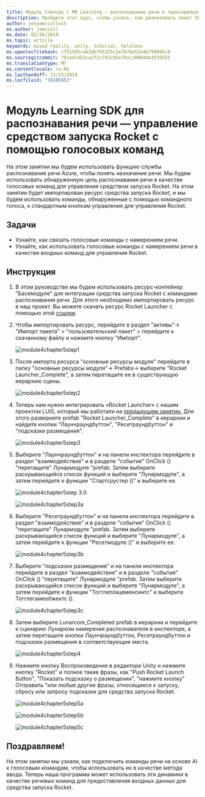 ```yaml
---
title: Модуль Спичсдк с MR Learning — распознавание речи и транскрипция
description: Пройдите этот курс, чтобы узнать, как реализовать пакет SDK для службы распознавания речи Azure в приложении смешанной реальности.
author: jessemcculloch
ms.author: jemccull
ms.date: 02/26/2019
ms.topic: article
keywords: mixed reality, unity, tutorial, hololens
ms.openlocfilehash: cf51505cab2db765325c2e7b78a52e4b790845c9
ms.sourcegitcommit: 781e47db2ca2f2c792c95e76ac309b44b3535555
ms.translationtype: MT
ms.contentlocale: ru-RU
ms.lasthandoff: 11/15/2019
ms.locfileid: "74105952"
---
```

# <a name="speech-sdk-learning-module---rocket-launcher-control-using-speech-commands"></a>Модуль Learning SDK для распознавания речи — управление средством запуска Rocket с помощью голосовых команд

На этом занятии мы будем использовать функцию службы распознавания речи Azure, чтобы понять назначение речи. Мы будем использовать обнаруженную цель распознавания речи в качестве голосовых команд для управления средством запуска Rocket. На этом занятии будет импортирован ресурс средства запуска Rocket, и мы будем использовать команды, обнаруженные с помощью командного голоса, к стандартным кнопкам управления для управления Rocket.

## <a name="objectives"></a>Задачи

- Узнайте, как связать голосовые команды с намерением речи.
- Узнайте, как использовать голосовые команды с намерением речи в качестве входных команд для управления Rocket.

## <a name="instructions"></a>Инструкция

1. В этом руководстве мы будем использовать ресурс-контейнер "Басемодуле" для интеграции средства запуска Rocket с командами распознавания речи. Для этого необходимо импортировать ресурс в наш проект. Вы можете скачать ресурс Rocket Launcher с помощью этой [ссылки](https://github.com/microsoft/MixedRealityLearning/releases/download/getting-started-v2.1.0.0/Unity.HoloLens2.GettingStarted.Tutorials.Asset.2.1.0.0.unitypackage).

2. Чтобы импортировать ресурс, перейдите в раздел "активы"-> "Импорт пакета" > "пользовательский пакет" > перейдите к скачанному файлу и нажмите кнопку "Импорт".

    ![module4chapter5step1](images/module4chapter5step1.PNG)

3. После импорта ресурса "основные ресурсы модуля" перейдите в папку "основные ресурсы модуля"-> Prefabs-> выберите "Rocket Launcher_Complete", а затем перетащите ее в существующую иерархию сцены.

    ![module4chapter5step2](images/module4chapter5step2.PNG)

4. Теперь нам нужно интегрировать «Rocket Launcher» с нашим проектом LUIS, который мы работали на [предыдущем занятии.](mrlearning-speechSDK-ch4.md) Для этого разверните prefab "Rocket Launcher_Complete" в иерархии и найдите кнопки "Лаунчраундбуттон", "Ресетраундбуттон" и "подсказки размещения".

    ![module4chapter5step3](images/module4chapter5step3.PNG)

5. Выберите "Лаунчраундбуттон" и на панели инспектора перейдите в раздел "взаимодействие" и в разделе "события" OnClick () "перетащите" Лунармодуле "prefab. Затем выберите раскрывающийся список функций и выберите "Лунармодуле", а затем перейдите к функции "Стартсрустер ()" и выберите ее.

    ![module4chapter5step 3.0](images/module4chapter5step3.0.PNG)

    ![module4chapter5step3a](images/module4chapter5step3a.PNG)

6. Выберите "Ресетраундбуттон" и на панели инспектора перейдите в раздел "взаимодействие" и в разделе "события" OnClick () "перетащите" Лунармодуле "prefab. Затем выберите раскрывающийся список функций и выберите "Лунармодуле", а затем перейдите к функции "Ресетмодуле ()" и выберите ее.

    ![module4chapter5step3b](images/module4chapter5step3b.PNG)

7. Выберите "подсказки размещения" и на панели инспектора перейдите в раздел "взаимодействие" и в разделе "события" OnClick () "перетащите" Лунармодуле "prefab. Затем выберите раскрывающийся список функций и выберите "Лунармодуле", а затем перейдите к функции "Тогглеплацеменсинтс" и выберите Тогглегамеобжектс ().

    ![module4chapter5step3c](images/module4chapter5step3c.PNG)

8. Затем выберите Lunarcom_Completed prefab в иерархии и перейдите к сценарию Лунарком намерения распознавателя в инспекторе, а затем перетащите кнопки Лаунчраундбуттон, Ресетраундбуттон и подсказки размещения в соответствующие места.

    ![module4chapter5step4](images/module4chapter5step4.PNG)

9. Нажмите кнопку Воспроизведение в редакторе Unity и нажмите кнопку "Rocket" и полное такие фразы, как "Push Rocket Launch Button", "Показать подсказку о размещении", "нажмите кнопку" Отправить "или любые другие фразы, относящиеся к запуску, сбросу или запросу подсказки для средства запуска Rocket.

    ![module4chapter5step5a](images/module4chapter5step5a.PNG)

    ![module4chapter5step5b](images/module4chapter5step5b.PNG)

    ![module4chapter5step5c](images/module4chapter5step5c.PNG)

## <a name="congratulations"></a>Поздравляем!

На этом занятии мы узнали, как подключить команды речи на основе AI к голосовым командам, чтобы использовать их в качестве метода ввода. Теперь наша программа может использовать эти динамики в качестве речевых команд для предоставления входных данных для средства запуска Rocket.
